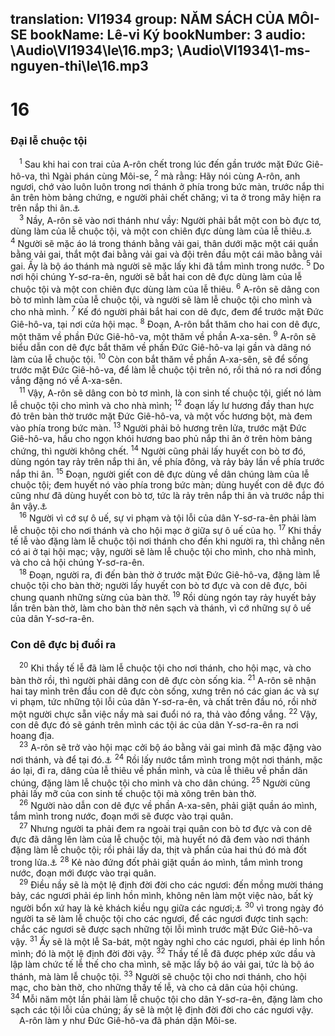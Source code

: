 translation: VI1934
group: NĂM SÁCH CỦA MÔI-SE
bookName: Lê-vi Ký 
bookNumber: 3
audio: \Audio\VI1934\le\16.mp3; \Audio\VI1934\1-ms-nguyen-thi\le\16.mp3
-------

<div class="title"><h1>16</h1><h3>Đại lễ chuộc tội</h3></div>
<span class="verse le_16_1"> <sup>1</sup> Sau khi hai con trai của A-rôn chết trong lúc đến gần trước mặt Đức Giê-hô-va, thì Ngài phán cùng Môi-se, </span>
<span class="verse le_16_2"><sup>2</sup> mà rằng: Hãy nói cùng A-rôn, anh ngươi, chớ vào luôn luôn trong nơi thánh ở phía trong bức màn, trước nắp thi ân trên hòm bảng chứng, e người phải chết chăng; vì ta ở trong mây hiện ra trên nắp thi ân.<a data-toggle="tooltip" data-placement="bottom" title="He 6:19">⚓</a><br/></span>
<span class="verse le_16_3"> <sup>3</sup> Nầy, A-rôn sẽ vào nơi thánh như vầy: Người phải bắt một con bò đực tơ, dùng làm của lễ chuộc tội, và một con chiên đực dùng làm của lễ thiêu.<a data-toggle="tooltip" data-placement="bottom" title="He 9:7">⚓</a></span>
<span class="verse le_16_4"><sup>4</sup> Người sẽ mặc áo lá trong thánh bằng vải gai, thân dưới mặc một cái quần bằng vải gai, thắt một đai bằng vải gai và đội trên đầu một cái mão bằng vải gai. Ấy là bộ áo thánh mà người sẽ mặc lấy khi đã tắm mình trong nước. </span>
<span class="verse le_16_5"><sup>5</sup> Do nơi hội chúng Y-sơ-ra-ên, người sẽ bắt hai con dê đực dùng làm của lễ chuộc tội và một con chiên đực dùng làm của lễ thiêu. </span>
<span class="verse le_16_6"><sup>6</sup> A-rôn sẽ dâng con bò tơ mình làm của lễ chuộc tội, và người sẽ làm lễ chuộc tội cho mình và cho nhà mình. </span>
<span class="verse le_16_7"><sup>7</sup> Kế đó người phải bắt hai con dê đực, đem để trước mặt Đức Giê-hô-va, tại nơi cửa hội mạc. </span>
<span class="verse le_16_8"><sup>8</sup> Đoạn, A-rôn bắt thăm cho hai con dê đực, một thăm về phần Đức Giê-hô-va, một thăm về phần A-xa-sên. </span>
<span class="verse le_16_9"><sup>9</sup> A-rôn sẽ biểu dẫn con dê đực bắt thăm về phần Đức Giê-hô-va lại gần và dâng nó làm của lễ chuộc tội. </span>
<span class="verse le_16_10"><sup>10</sup> Còn con bắt thăm về phần A-xa-sên, sẽ để sống trước mặt Đức Giê-hô-va, để làm lễ chuộc tội trên nó, rồi thả nó ra nơi đồng vắng đặng nó về A-xa-sên. <br/></span>
<span class="verse le_16_11"> <sup>11</sup> Vậy, A-rôn sẽ dâng con bò tơ mình, là con sinh tế chuộc tội, giết nó làm lễ chuộc tội cho mình và cho nhà mình; </span>
<span class="verse le_16_12"><sup>12</sup> đoạn lấy lư hương đầy than hực đỏ trên bàn thờ trước mặt Đức Giê-hô-va, và một vốc hương bột, mà đem vào phía trong bức màn. </span>
<span class="verse le_16_13"><sup>13</sup> Người phải bỏ hương trên lửa, trước mặt Đức Giê-hô-va, hầu cho ngọn khói hương bao phủ nắp thi ân ở trên hòm bảng chứng, thì người không chết. </span>
<span class="verse le_16_14"><sup>14</sup> Người cũng phải lấy huyết con bò tơ đó, dùng ngón tay rảy trên nắp thi ân, về phía đông, và rảy bảy lần về phía trước nắp thi ân. </span>
<span class="verse le_16_15"><sup>15</sup> Đoạn, người giết con dê đực dùng về dân chúng làm của lễ chuộc tội; đem huyết nó vào phía trong bức màn; dùng huyết con dê đực đó cũng như đã dùng huyết con bò tơ, tức là rảy trên nắp thi ân và trước nắp thi ân vậy.<a data-toggle="tooltip" data-placement="bottom" title="He 9:12">⚓</a><br/></span>
<span class="verse le_16_16"> <sup>16</sup> Người vì cớ sự ô uế, sự vi phạm và tội lỗi của dân Y-sơ-ra-ên phải làm lễ chuộc tội cho nơi thánh và cho hội mạc ở giữa sự ô uế của họ. </span>
<span class="verse le_16_17"><sup>17</sup> Khi thầy tế lễ vào đặng làm lễ chuộc tội nơi thánh cho đến khi người ra, thì chẳng nên có ai ở tại hội mạc; vậy, người sẽ làm lễ chuộc tội cho mình, cho nhà mình, và cho cả hội chúng Y-sơ-ra-ên. <br/></span>
<span class="verse le_16_18"> <sup>18</sup> Đoạn, người ra, đi đến bàn thờ ở trước mặt Đức Giê-hô-va, đặng làm lễ chuộc tội cho bàn thờ; người lấy huyết con bò tơ đực và con dê đực, bôi chung quanh những sừng của bàn thờ. </span>
<span class="verse le_16_19"><sup>19</sup> Rồi dùng ngón tay rảy huyết bảy lần trên bàn thờ, làm cho bàn thờ nên sạch và thánh, vì cớ những sự ô uế của dân Y-sơ-ra-ên. <br/></span>
<div class="title"><h3>Con dê đực bị đuổi ra</h3></div>
<span class="verse le_16_20"> <sup>20</sup> Khi thầy tế lễ đã làm lễ chuộc tội cho nơi thánh, cho hội mạc, và cho bàn thờ rồi, thì người phải dâng con dê đực còn sống kia. </span>
<span class="verse le_16_21"><sup>21</sup> A-rôn sẽ nhận hai tay mình trên đầu con dê đực còn sống, xưng trên nó các gian ác và sự vi phạm, tức những tội lỗi của dân Y-sơ-ra-ên, và chất trên đầu nó, rồi nhờ một người chực sẵn việc nầy mà sai đuổi nó ra, thả vào đồng vắng. </span>
<span class="verse le_16_22"><sup>22</sup> Vậy, con dê đực đó sẽ gánh trên mình các tội ác của dân Y-sơ-ra-ên ra nơi hoang địa. <br/></span>
<span class="verse le_16_23"> <sup>23</sup> A-rôn sẽ trở vào hội mạc cởi bộ áo bằng vải gai mình đã mặc đặng vào nơi thánh, và để tại đó.<a data-toggle="tooltip" data-placement="bottom" title="Exe 44:19">⚓</a></span>
<span class="verse le_16_24"><sup>24</sup> Rồi lấy nước tắm mình trong một nơi thánh, mặc áo lại, đi ra, dâng của lễ thiêu về phần mình, và của lễ thiêu về phần dân chúng, đặng làm lễ chuộc tội cho mình và cho dân chúng. </span>
<span class="verse le_16_25"><sup>25</sup> Người cũng phải lấy mỡ của con sinh tế chuộc tội mà xông trên bàn thờ. <br/></span>
<span class="verse le_16_26"> <sup>26</sup> Người nào dẫn con dê đực về phần A-xa-sên, phải giặt quần áo mình, tắm mình trong nước, đoạn mới sẽ được vào trại quân. <br/></span>
<span class="verse le_16_27"> <sup>27</sup> Nhưng người ta phải đem ra ngoài trại quân con bò tơ đực và con dê đực đã dâng lên làm của lễ chuộc tội, mà huyết nó đã đem vào nơi thánh đặng làm lễ chuộc tội; rồi phải lấy da, thịt và phẩn của hai thú đó mà đốt trong lửa.<a data-toggle="tooltip" data-placement="bottom" title="He 13:11">⚓</a></span>
<span class="verse le_16_28"><sup>28</sup> Kẻ nào đứng đốt phải giặt quần áo mình, tắm mình trong nước, đoạn mới được vào trại quân. <br/></span>
<span class="verse le_16_29"> <sup>29</sup> Điều nầy sẽ là một lệ định đời đời cho các ngươi: đến mồng mười tháng bảy, các ngươi phải ép linh hồn mình, không nên làm một việc nào, bất kỳ người bổn xứ hay là kẻ khách kiều ngụ giữa các ngươi;<a data-toggle="tooltip" data-placement="bottom" title="Le 23:26-32; Dan 29:7-11">⚓</a></span>
<span class="verse le_16_30"><sup>30</sup> vì trong ngày đó người ta sẽ làm lễ chuộc tội cho các ngươi, để các ngươi được tinh sạch: chắc các ngươi sẽ được sạch những tội lỗi mình trước mặt Đức Giê-hô-va vậy. </span>
<span class="verse le_16_31"><sup>31</sup> Ấy sẽ là một lễ Sa-bát, một ngày nghỉ cho các ngươi, phải ép linh hồn mình; đó là một lệ định đời đời vậy. </span>
<span class="verse le_16_32"><sup>32</sup> Thầy tế lễ đã được phép xức dầu và lập làm chức tế lễ thế cho cha mình, sẽ mặc lấy bộ áo vải gai, tức là bộ áo thánh, mà làm lễ chuộc tội. </span>
<span class="verse le_16_33"><sup>33</sup> Người sẽ chuộc tội cho nơi thánh, cho hội mạc, cho bàn thờ, cho những thầy tế lễ, và cho cả dân của hội chúng. </span>
<span class="verse le_16_34"><sup>34</sup> Mỗi năm một lần phải làm lễ chuộc tội cho dân Y-sơ-ra-ên, đặng làm cho sạch các tội lỗi của chúng; ấy sẽ là một lệ định đời đời cho các ngươi vậy. <br/> A-rôn làm y như Đức Giê-hô-va đã phán dặn Môi-se. <br/></span>
